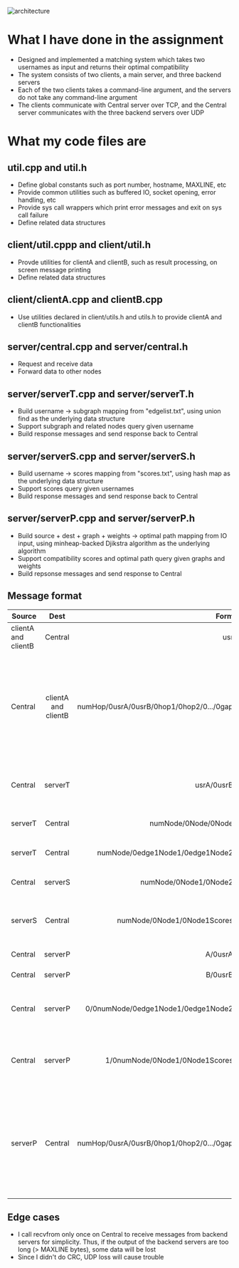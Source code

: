 ![architecture](https://i.imgur.com/zsRpjzq.png)

# What I have done in the assignment
* Designed and implemented a matching system which takes two usernames as input and returns their optimal compatibility
* The system consists of two clients, a main server, and three backend servers
* Each of the two clients takes a command-line argument, and the servers do not take any command-line argument
* The clients communicate with Central server over TCP, and the Central server communicates with the three backend servers over UDP
# What my code files are
## util.cpp and util.h
* Define global constants such as port number, hostname, MAXLINE, etc
* Provide common utilities such as buffered IO, socket opening, error handling, etc
* Provide sys call wrappers which print error messages and exit on sys call failure
* Define related data structures
## client/util.cppp and client/util.h
* Provde utilities for clientA and clientB, such as result processing, on screen message printing
* Define related data structures
## client/clientA.cpp and clientB.cpp
* Use utilities declared in client/utils.h and utils.h to provide clientA and clientB functionalities
## server/central.cpp and server/central.h
* Request and receive data
* Forward data to other nodes
## server/serverT.cpp and server/serverT.h
* Build username -> subgraph mapping from "edgelist.txt", using union find as the underlying data structure
* Support subgraph and related nodes query given username
* Build response messages and send response back to Central
## server/serverS.cpp and server/serverS.h
* Build username -> scores mapping from "scores.txt", using hash map as the underlying data structure
* Support scores query given usernames
* Build response messages and send response back to Central
## server/serverP.cpp and server/serverP.h
* Build source + dest + graph + weights -> optimal path mapping from IO input, using minheap-backed Djikstra algorithm as the underlying algorithm
* Support compatibility scores and optimal path query given graphs and weights
* Build repsonse messages and send response to Central 
## Message format
| Source        | Dest           | Format  | Note    |
| ------------- |:-------------:| -----:| --------:|
| clientA and clientB      | Central | usr/0 |   /0-terminated username |
| Central     | clientA and clientB      |   numHop/0usrA/0usrB/0hop1/0hop2/0.../0gap/0 |  number of hops between userA and userB, userA, userB, hops and the gap; /0 separated and terminated   |
| Central | serverT      |    usrA/0usrB/0 |  usernames; /0 separated and terminated   |
| serverT | Central      |    numNode/0Node/0Node/0 | nodes in the critical subgraph   |
| serverT | Central      |    numNode/0edge1Node1/0edge1Node2/0 | edges in the critical subgraph|
| Central | serverS      |    numNode/0Node1/0Node2/0 |  nodes in the critical subgraph   |
| serverS | Central      |    numNode/0Node1/0Node1Scores/0 | nodes and nodes scores in the critical subgraph |
| Central | serverP      |    A/0usrA/0 |  usrA with "A" prefix |
| Central | serverP      |    B/0usrB/0 |  usrB with "B" prefix |
| Central | serverP      |    0/0numNode/0edge1Node1/0edge1Node2/0 | edges in the critical subgraph with "0" prefix |
| Central | serverP      |    1/0numNode/0Node1/0Node1Scores/0 |  nodes and scores in the critical subgraph, with "1" prefix   |
| serverP | Central      |    numHop/0usrA/0usrB/0hop1/0hop2/0.../0gap/0 |  number of hops between userA and userB, userA, userB, hops and the gap, /0 separated and terminated   |
## Edge cases
* I call recvfrom only once on Central to receive messages from backend servers for simplicity. Thus, if the output of the backend servers are too long (> MAXLINE bytes), some data will be lost
* Since I didn't do CRC, UDP loss will cause trouble
